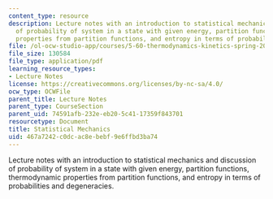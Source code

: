 ```yaml
---
content_type: resource
description: Lecture notes with an introduction to statistical mechanics and discussion
  of probability of system in a state with given energy, partition functions, thermodynamic
  properties from partition functions, and entropy in terms of probabilities and degeneracies.
file: /ol-ocw-studio-app/courses/5-60-thermodynamics-kinetics-spring-2008/467a7242c0dcac8ebebf9e6ffbd3ba74_lec_24.pdf
file_size: 130584
file_type: application/pdf
learning_resource_types:
- Lecture Notes
license: https://creativecommons.org/licenses/by-nc-sa/4.0/
ocw_type: OCWFile
parent_title: Lecture Notes
parent_type: CourseSection
parent_uid: 74591afb-232e-eb20-5c41-17359f843701
resourcetype: Document
title: Statistical Mechanics
uid: 467a7242-c0dc-ac8e-bebf-9e6ffbd3ba74
---
```

Lecture notes with an introduction to statistical mechanics and discussion of probability of system in a state with given energy, partition functions, thermodynamic properties from partition functions, and entropy in terms of probabilities and degeneracies.